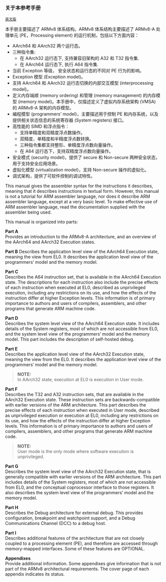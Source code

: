 ### 关于本参考手册

[`英文版`](../../en/about_this_manual.html)


本手册主要描述了 ARMv8 体系结构。ARMv8 体系结构主要描述了 ARMv8-A 处理单元 (PE，Processing element) 的运行机制，包括以下方面内容：

 * AArch64 和 AArch32 两个运行态。
 * 三种指令集:
    - 在 AArch32 运行态下, 支持兼容旧架构的 A32 和 T32 指令集.
    - 在 AArch64 运行态下, 执行 A64 指令集.
 * 当前 Exception 等级， 安全状态和运行态的不同对 PE 行为的影响。
 * Exception 模型 (Exception model)。
 * 支持 AArch64 和 AArch32 运行态切换的内部交互模型 (interprocessing model)。
 * 定义内存端顺 (memory ordering) 和管理 (memory management) 的内存模型 (memory model)。本手册中，仅描述定义了虚拟内存系统架构 (VMSA) 的 ARMv8-A 架构的内存模型。
 * 编程模型 (programmers’ model)，主要描述用于控制 PE 和内存系统，以及提供相关状态信息的系统寄存器 (System registers) 接口。
 * 高性能的 SIMD 和浮点指令：
    - 支持单精度和双精度浮点数操作。
    - 双精度、单精度和半精度浮点数转换。
    - 三种指令集都支持整形、单精度浮点数向量操作。
    - 在 A64 运行态下，支持双精度浮点数向量操作。
 * 安全模式 (security model)，提供了 secure 和 Non-secure 两种安全状态，用于支持安全应用场景。
 * 虚拟化模型 (virtualization model)，支持 Non-secure 操作的虚拟化。
 * 调式架构，提供了可软件控制的调试特性。

This manual gives the assembler syntax for the instructions it describes, meaning that it describes instructions in textual form. However, this manual is not a tutorial for ARM assembler language, nor does it describe ARM assembler language, except at a very basic level. To make effective use of ARM assembler language, read the documentation supplied with the assembler being used.

This manual is organized into parts:

**Part A**  
Provides an introduction to the ARMv8-A architecture, and an overview of the AArch64 and AArch32 Execution states.

**Part B**
Describes the application level view of the AArch64 Execution state, meaning the view from EL0. It describes the application level view of the programmers’ model and the memory model.

**Part C**  
Describes the A64 instruction set, that is available in the AArch64 Execution state. The descriptions for each instruction also include the precise effects of each instruction when executed at EL0, described as unprivileged execution, including any restrictions on its use, and how the effects of the instruction differ at higher Exception levels. This information is of primary importance to authors and users of compilers, assemblers, and other programs that generate ARM machine code.

**Part D**  
Describes the system level view of the AArch64 Execution state. It includes details of the System registers, most of which are not accessible from EL0, and the system level view of the programmers’  model and the memory model. This part includes the description of self-hosted debug.

**Part E**  
Describes the application level view of the AArch32 Execution state, meaning the view from the EL0. It describes the application level view of the programmers’ model and the memory model.
> **NOTE:**  
In AArch32 state, execution at EL0 is execution in User mode.


**Part F**  
Describes the T32 and A32 instruction sets, that are available in the AArch32 Execution state. These instruction sets are backwards-compatible with earlier versions of the ARM architecture. This part describes the precise effects of each instruction when executed in User mode, described as unprivileged execution or execution at EL0, including any restrictions on its use, and how the effects
of the instruction differ at higher Exception levels. This information is of primary importance to authors and users of compilers, assemblers, and other programs that generate ARM machine code.

>**NOTE:**  
User mode is the only mode where software execution is unprivileged.

**Part G**  
Describes the system level view of the AArch32 Execution state, that is generally compatible with earlier versions of the ARM architecture. This part includes details of the System registers, most of which are not accessible from EL0, and the conceptual coprocessor interface to those registers. It also describes the system level view of the programmers’ model and the memory model.

**Part H**  
Describes the Debug architecture for external debug. This provides configuration, breakpoint and watchpoint support, and a Debug Communications Channel (DCC) to a debug host.


**Part I**  
Describes additional features of the architecture that are not closely coupled to a processing element (PE), and therefore are accessed through memory-mapped interfaces. Some of these features are OPTIONAL.

**Appendixes**  
Provide additional information. Some appendixes give information that is not part of the ARMv8 architectural requirements. The cover page of each appendix indicates its status.

